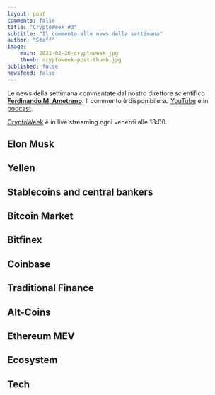 ```yaml
---
layout: post
comments: false
title: "CryptoWeek #3"
subtitle: "Il commento alle news della settimana" 
author: "Staff"
image:
    main: 2021-02-26-cryptoweek.jpg
    thumb: cryptoweek-post-thumb.jpg
published: false
newsfeed: false
---
```


Le news della settimana commentate dal nostro direttore scientifico
[**Ferdinando M. Ametrano**](https://ametrano.net/). Il commento è disponibile su [YouTube](https://youtu.be/6SVoSmLxNhM) e in [podcast]().

[CryptoWeek](https://dgi.io/cryptoweek) è in live streaming ogni venerdì alle 18:00.

## Elon Musk

## Yellen

## Stablecoins and central bankers

## Bitcoin Market

## Bitfinex

## Coinbase

## Traditional Finance

## Alt-Coins

## Ethereum MEV

## Ecosystem

## Tech
